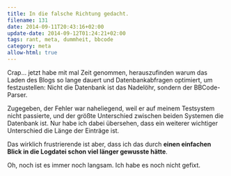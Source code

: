 ```yaml
---
title: In die falsche Richtung gedacht.
filename: 131
date: 2014-09-11T20:43:16+02:00
update-date: 2014-09-12T01:24:21+02:00
tags: rant, meta, dummheit, bbcode
category: meta
allow-html: true
---
```


<p>Crap... jetzt habe mit mal Zeit genommen, herauszufinden warum das Laden des Blogs so lange dauert und Datenbankabfragen optimiert, um festzustellen: Nicht die Datenbank ist das Nadelöhr, sondern der BBCode-Parser.</p>

<p>Zugegeben, der Fehler war naheliegend, weil er auf meinem Testsystem nicht passierte, und der größte Unterschied zwischen beiden Systemen die Datenbank ist. Nur habe ich dabei übersehen, dass ein weiterer wichtiger Unterschied die Länge der Einträge ist.</p>

<p>Das wirklich frustrierende ist aber, dass ich das durch <strong>einen einfachen Blick in die Logdatei schon viel länger gewusste hätte</strong>.</p>

<p>Oh, noch ist es immer noch langsam. Ich habe es noch nicht gefixt.</p>


